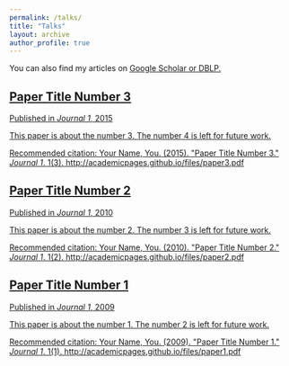```yaml
---
permalink: /talks/
title: "Talks"
layout: archive
author_profile: true
---
```


You can also find my articles on <u><a href="{{author.googlescholar}}">Google Scholar</a> or <u><a href="{{author.dblp}}">DBLP</a>.</u>



## [Paper Title Number 3](https://skadio.github.io/publication/2015-10-01-paper-title-number-3)

Published in *Journal 1*, 2015



This paper is about the number 3. The number 4 is left for future work.



Recommended citation: Your Name, You. (2015). "Paper Title Number 3." *Journal 1*. 1(3). http://academicpages.github.io/files/paper3.pdf

## [Paper Title Number 2](https://skadio.github.io/publication/2010-10-01-paper-title-number-2)

Published in *Journal 1*, 2010



This paper is about the number 2. The number 3 is left for future work.



Recommended citation: Your Name, You. (2010). "Paper Title Number 2." *Journal 1*. 1(2). http://academicpages.github.io/files/paper2.pdf

## [Paper Title Number 1](https://skadio.github.io/publication/2009-10-01-paper-title-number-1)

Published in *Journal 1*, 2009



This paper is about the number 1. The number 2 is left for future work.



Recommended citation: Your Name, You. (2009). "Paper Title Number 1." *Journal 1*. 1(1). http://academicpages.github.io/files/paper1.pdf
